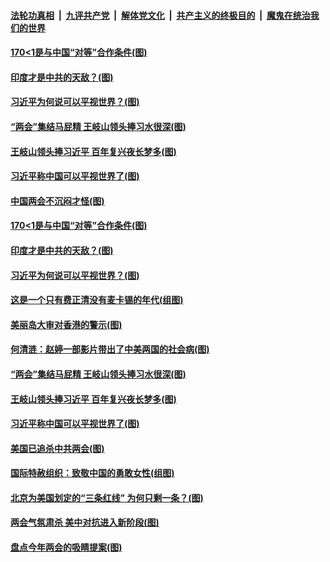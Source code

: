 ####  [法轮功真相](../../../../basic/blob/master/README.md?t=03120731) &nbsp;|&nbsp; [九评共产党](../../../../9ping.md/blob/master/README.md?t=03120731) &nbsp;|&nbsp; [解体党文化](../../../../jtdwh.md/blob/master/README.md?t=03120731)  &nbsp;|&nbsp; [共产主义的终极目的](../../../../gczydzjmd.md/blob/master/README.md?t=03120731) &nbsp;|&nbsp; [魔鬼在统治我们的世界](../../../../mgztzwmdsj.md/blob/master/README.md?t=03120731) 

#### [170&lt;1是与中国“对等”合作条件(图)](../pages/p4/965263.md?t=03120731) 

#### [印度才是中共的天敌？(图)](../pages/p4/965267.md?t=03120731) 

#### [习近平为何说可以平视世界？(图)](../pages/p4/965269.md?t=03120731) 

#### [“两会”集结马屁精 王岐山领头捧习水很深(图)](../pages/p4/965181.md?t=03120731) 

#### [王岐山领头捧习近平 百年复兴夜长梦多(图)](../pages/p4/965179.md?t=03120731) 

#### [习近平称中国可以平视世界了(图)](../pages/p4/965040.md?t=03120731) 

#### [中国两会不沉闷才怪(图)](../pages/p4/965285.md?t=03120731) 

#### [170&lt;1是与中国“对等”合作条件(图)](../pages/p4/965263.md?t=03120731) 

#### [印度才是中共的天敌？(图)](../pages/p4/965267.md?t=03120731) 

#### [习近平为何说可以平视世界？(图)](../pages/p4/965269.md?t=03120731) 

#### [这是一个只有费正清没有麦卡锡的年代(组图)](../pages/p4/965272.md?t=03120731) 




#### [美丽岛大审对香港的警示(图)](../pages/p4/965190.md?t=03120731) 

#### [何清涟：赵婷一部影片带出了中美两国的社会病(图)](../pages/p4/965186.md?t=03120731) 

#### [“两会”集结马屁精 王岐山领头捧习水很深(图)](../pages/p4/965181.md?t=03120731) 

#### [王岐山领头捧习近平 百年复兴夜长梦多(图)](../pages/p4/965179.md?t=03120731) 


#### [习近平称中国可以平视世界了(图)](../pages/p4/965040.md?t=03120731) 


#### [美国已追杀中共两会(图)](../pages/p4/965048.md?t=03120731) 

#### [国际特赦组织：致敬中国的勇敢女性(组图)](../pages/p4/965047.md?t=03120731) 

#### [北京为美国划定的“三条红线” 为何只剩一条？(图)](../pages/p4/965051.md?t=03120731) 

#### [两会气氛肃杀 美中对抗进入新阶段(图)](../pages/p4/965043.md?t=03120731) 

#### [盘点今年两会的吸睛提案(图)](../pages/p4/965049.md?t=03120731) 

